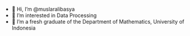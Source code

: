 - 👋 Hi, I’m @muslaralibasya
- 👀 I’m interested in Data Processing
- 🌱 I’m a fresh graduate of the Department of Mathematics, University of Indonesia

<!---
muslaralibasya/muslaralibasya is a ✨ special ✨ repository because its `README.md` (this file) appears on your GitHub profile.
You can click the Preview link to take a look at your changes.
--->
